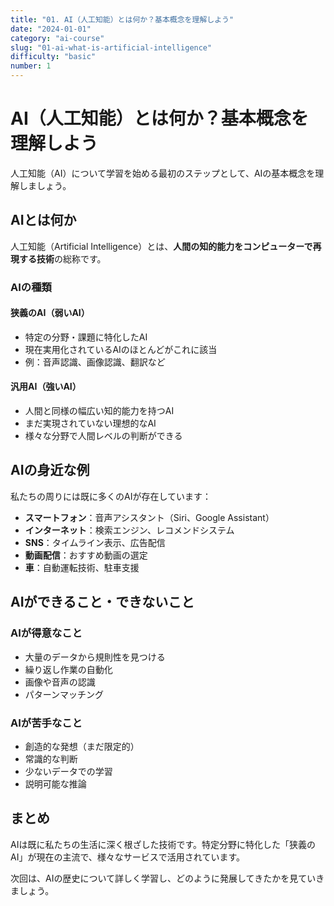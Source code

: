 ```yaml
---
title: "01. AI（人工知能）とは何か？基本概念を理解しよう"
date: "2024-01-01"
category: "ai-course"
slug: "01-ai-what-is-artificial-intelligence"
difficulty: "basic"
number: 1
---
```


# AI（人工知能）とは何か？基本概念を理解しよう

人工知能（AI）について学習を始める最初のステップとして、AIの基本概念を理解しましょう。

## AIとは何か

人工知能（Artificial Intelligence）とは、**人間の知的能力をコンピューターで再現する技術**の総称です。

### AIの種類

#### 狭義のAI（弱いAI）
- 特定の分野・課題に特化したAI
- 現在実用化されているAIのほとんどがこれに該当
- 例：音声認識、画像認識、翻訳など

#### 汎用AI（強いAI）
- 人間と同様の幅広い知的能力を持つAI
- まだ実現されていない理想的なAI
- 様々な分野で人間レベルの判断ができる

## AIの身近な例

私たちの周りには既に多くのAIが存在しています：

- **スマートフォン**：音声アシスタント（Siri、Google Assistant）
- **インターネット**：検索エンジン、レコメンドシステム
- **SNS**：タイムライン表示、広告配信
- **動画配信**：おすすめ動画の選定
- **車**：自動運転技術、駐車支援

## AIができること・できないこと

### AIが得意なこと
- 大量のデータから規則性を見つける
- 繰り返し作業の自動化
- 画像や音声の認識
- パターンマッチング

### AIが苦手なこと
- 創造的な発想（まだ限定的）
- 常識的な判断
- 少ないデータでの学習
- 説明可能な推論

## まとめ

AIは既に私たちの生活に深く根ざした技術です。特定分野に特化した「狭義のAI」が現在の主流で、様々なサービスで活用されています。

次回は、AIの歴史について詳しく学習し、どのように発展してきたかを見ていきましょう。